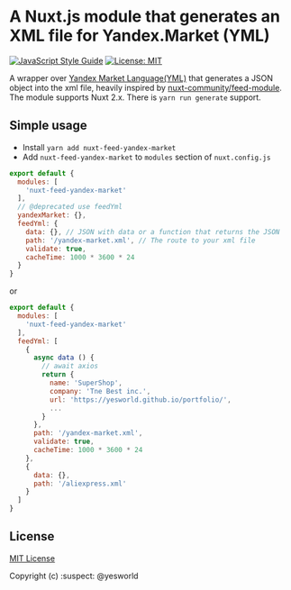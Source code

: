 # A Nuxt.js module that generates an XML file for Yandex.Market (YML)
[![JavaScript Style Guide](https://img.shields.io/badge/code_style-standard-brightgreen.svg)](https://standardjs.com)
[![License: MIT](https://img.shields.io/badge/License-MIT-blue.svg)](https://opensource.org/licenses/MIT)

A wrapper over [Yandex Market Language(YML)](https://github.com/LotusTM/yandex-market-language) that generates a JSON object into the xml file, heavily inspired by [nuxt-community/feed-module](https://github.com/nuxt-community/feed-module). The module supports Nuxt 2.x. There is `yarn run generate` support.

## Simple usage

- Install `yarn add nuxt-feed-yandex-market`
- Add `nuxt-feed-yandex-market` to `modules` section of `nuxt.config.js`

```js
export default {
  modules: [
    'nuxt-feed-yandex-market'
  ],
  // @deprecated use feedYml
  yandexMarket: {},
  feedYml: {
    data: {}, // JSON with data or a function that returns the JSON 
    path: '/yandex-market.xml', // The route to your xml file
    validate: true,
    cacheTime: 1000 * 3600 * 24 
  }
}
```

or

```js
export default {
  modules: [
    'nuxt-feed-yandex-market'
  ],
  feedYml: [
    {
      async data () {
        // await axios
        return {
          name: 'SuperShop',
          company: 'Tne Best inc.',
          url: 'https://yesworld.github.io/portfolio/',
          ...
        }
      },
      path: '/yandex-market.xml',
      validate: true,
      cacheTime: 1000 * 3600 * 24
    },
    {
      data: {},
      path: '/aliexpress.xml'
    }
  ]
}
```

## License

[MIT License](./LICENSE)

Copyright (c) :suspect: @yesworld
